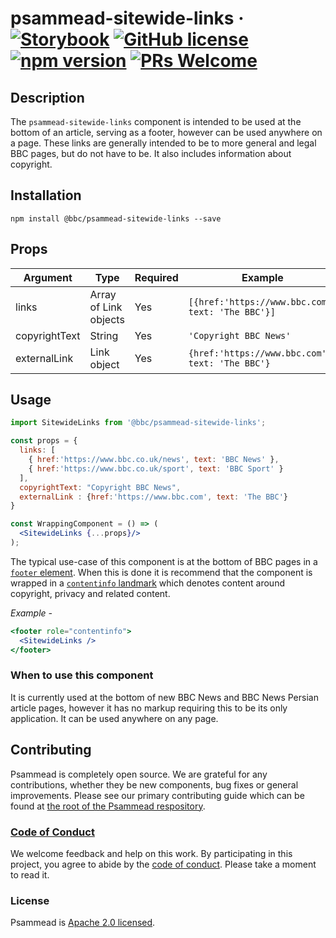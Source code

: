 # psammead-sitewide-links &middot; [![Storybook](https://github.com/storybooks/press/blob/master/badges/storybook.svg)](https://bbc-news.github.io/psammead/?selectedKind=SitewideLinks) [![GitHub license](https://img.shields.io/badge/license-Apache%202.0-blue.svg)](https://github.com/BBC-News/psammead/blob/latest/LICENSE) [![npm version](https://img.shields.io/npm/v/@bbc/psammead-sitewide-links.svg)](https://www.npmjs.com/package/@bbc/psammead-sitewide-links) [![PRs Welcome](https://img.shields.io/badge/PRs-welcome-brightgreen.svg)](https://github.com/BBC-News/psammead/blob/latest/CONTRIBUTING.md)

## Description

The `psammead-sitewide-links` component is intended to be used at the bottom of an article, serving as a footer, however can be used anywhere on a page. These links are generally intended to be to more general and legal BBC pages, but do not have to be. It also includes information about copyright. 

## Installation

```
npm install @bbc/psammead-sitewide-links --save
```

## Props

| Argument      | Type                  | Required | Example                                           |
|---------------|-----------------------|----------|---------------------------------------------------|
| links         | Array of Link objects | Yes      | `[{href:'https://www.bbc.com', text: 'The BBC'}]` |
| copyrightText | String                | Yes      | `'Copyright BBC News'`                            |
| externalLink  | Link object           | Yes      | `{href:'https://www.bbc.com', text: 'The BBC'}`   |

## Usage

```jsx
import SitewideLinks from '@bbc/psammead-sitewide-links';

const props = {
  links: [
    { href:'https://www.bbc.co.uk/news', text: 'BBC News' },
    { href:'https://www.bbc.co.uk/sport', text: 'BBC Sport' }
  ],
  copyrightText: "Copyright BBC News",
  externalLink : {href:'https://www.bbc.com', text: 'The BBC'}
}

const WrappingComponent = () => (
  <SitewideLinks {...props}/>
);
```

The typical use-case of this component is at the bottom of BBC pages in a [`footer` element](https://developer.mozilla.org/en-US/docs/Web/HTML/Element/footer). When this is done it is recommend that the component is wrapped in a [`contentinfo` landmark](https://www.w3.org/TR/wai-aria-practices/examples/landmarks/contentinfo.html) which denotes content around copyright, privacy and related content.

*Example -*
```jsx
<footer role="contentinfo">
  <SitewideLinks />
</footer>
```

### When to use this component

It is currently used at the bottom of new BBC News and BBC News Persian article pages, however it has no markup requiring this to be its only application. It can be used anywhere on any page.

<!-- ### When not to use this component -->

<!-- ### Accessibility notes -->

<!-- ## Roadmap -->

## Contributing

Psammead is completely open source. We are grateful for any contributions, whether they be new components, bug fixes or general improvements. Please see our primary contributing guide which can be found at [the root of the Psammead respository](https://github.com/BBC-News/psammead/blob/latest/CONTRIBUTING.md).

### [Code of Conduct](https://github.com/BBC-News/psammead/blob/latest/CODE_OF_CONDUCT.md)

We welcome feedback and help on this work. By participating in this project, you agree to abide by the [code of conduct](https://github.com/BBC-News/psammead/blob/latest/CODE_OF_CONDUCT.md). Please take a moment to read it.

### License

Psammead is [Apache 2.0 licensed](https://github.com/BBC-News/psammead/blob/latest/LICENSE).
